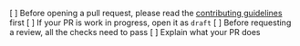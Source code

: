 [ ] Before opening a pull request, please read the [contributing guidelines](https://github.com/pancakeswap/polydex-uikit/blob/master/CONTRIBUTING.md) first
[ ] If your PR is work in progress, open it as `draft`
[ ] Before requesting a review, all the checks need to pass
[ ] Explain what your PR does
